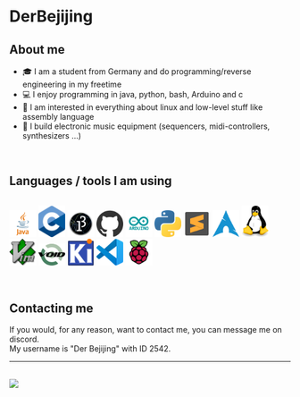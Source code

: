 # DerBejijing

## About me
- :mortar_board: I am a student from Germany and do programming/reverse engineering in my freetime  
- :computer: I enjoy programming in java, python, bash, Arduino and c  
- :blue_book: I am interested in everything about linux and low-level stuff like assembly language  
- :musical_note: I build electronic music equipment (sequencers, midi-controllers, synthesizers ...)  

<br/>

## Languages / tools I am using
<div style="display: flex;flex-direction: row;">
  <p align="left">
    <a href="https://www.java.com/">        <img src="https://github.com/DerBejijing/DerBejijing/blob/master/icons/java.png" width="48"></a>
    <a href="#">                            <img src="https://github.com/DerBejijing/DerBejijing/blob/master/icons/c.png" width="48"></a>
    <a href="https://processing.org">       <img src="https://github.com/DerBejijing/DerBejijing/blob/master/icons/processing.png" width="48"></a>
    <a href="https://www.github.com/">      <img src="https://github.com/DerBejijing/DerBejijing/blob/master/icons/github.png" width="48"></a>
    <a href="https://www.arduino.cc/">      <img src="https://github.com/DerBejijing/DerBejijing/blob/master/icons/arduino.png" width="48"></a>
    <a href="https://www.python.org/">      <img src="https://github.com/DerBejijing/DerBejijing/blob/master/icons/python.png" width="48"></a>
    <a href="https://www.sublimetext.com/"> <img src="https://github.com/DerBejijing/DerBejijing/blob/master/icons/sublime.png" width="48"></a>
    <a href="https://www.archlinux.org/">   <img src="https://github.com/DerBejijing/DerBejijing/blob/master/icons/arch.png" width="48"></a>
    <a href="#">                            <img src="https://github.com/DerBejijing/DerBejijing/blob/master/icons/tux.png" width="48"></a>
    <a href="#">                            <img src="https://github.com/DerBejijing/DerBejijing/blob/master/icons/vim.png" width="48"></a>
    <a href="#">                            <img src="https://github.com/DerBejijing/DerBejijing/blob/master/icons/void.png" width="48"></a>
    <a href="#">                            <img src="https://github.com/DerBejijing/DerBejijing/blob/master/icons/kicad.png" width="48"></a>
    <a href="#">                            <img src="https://github.com/DerBejijing/DerBejijing/blob/master/icons/vscode.png" width="48"></a>
    <a href="https://www.raspberrypi.org/"> <img src="https://github.com/DerBejijing/DerBejijing/blob/master/icons/raspberrypi.png" width="48"></a>
  </p>
</div>

<br/>

## Contacting me
If you would, for any reason, want to contact me, you can message me on discord.  
My username is "Der Bejijing" with ID 2542.  

---

<br/>

<img src="https://github-readme-stats.vercel.app/api/top-langs/?username=DerBejijing&langs_count=8&layout=compact&show_icons=true&hide_border=true&theme=radical" />
